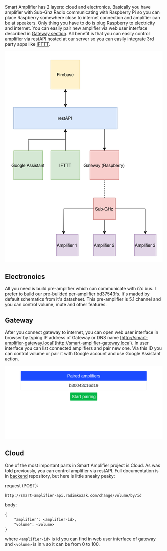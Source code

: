 Smart Amplifier has 2 layers: cloud and electronics. Basically you have amplifier with Sub-Ghz Radio communicating with Raspberry Pi so you can place Raspberry somewhere close to internet connection and amplifier can be at speakers. Only thing you have to do is plug Raspberry to electricity and internet. You can easily pair new amplifier via web user interface described in [Gateway section](https://smartamplifier.github.io/#gateway). All benefit is that you can easily control amplifier via restAPI hosted at our server so you can easily integrate 3rd party apps like [IFTTT](https://ifttt.com/).

<p align="center">
    <img src="img/block-diagram.svg" alt="Block diagram">
</p>

## Electronoics

All you need is build pre-amplifier which can communicate with i2c bus. I prefer to build our pre-builded per-amplifier bd37543fs. It's maded by default schematics from it's datasheet. This pre-amplifier is 5.1 channel and you can control volume, mute and other features.

## Gateway

After you connect gateway to internet, you can open web user interface in browser by typing IP address of Gateway or DNS name [http://smart-amplifier-gateway.local](http://smart-amplifier-gateway.local). In user interface you can list connected amplifiers and pair new one. Via this ID you can control volume or pair it with Google account and use Google Assistant action.

!['Gateway user interface'](img/gateway_user_interface.png)

## Cloud

One of the most important parts in Smart Amplifier project is Cloud. As was told previously, you can control amplifier via restAPI. Full documentation is in [backend](https://github.com/SmartAmplifier/backend/blob/master/README.md) repository, but here is little sneaky peaky:

request (POST):

    http://smart-amplifier-api.radimkozak.com/change/volume/by/id

body:

```
{
    "amplifier": <amplifier-id>,
    "volume": <volume>
}
```

where `<amplifier-id>` is id you can find in web user interface of gateway and `<volume>` is in `%` so it can be from 0 to 100.
